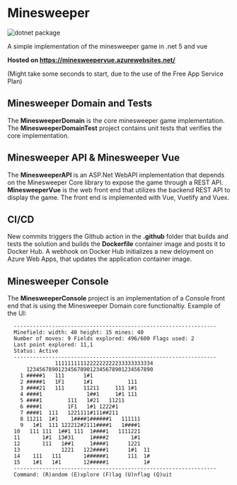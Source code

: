 # Minesweeper

![dotnet package](https://github.com/jonsofte/Minesweeper/workflows/dotnet%20package/badge.svg?branch=master)

A simple implementation of the minesweeper game in .net 5 and vue

**Hosted on <https://minesweepervue.azurewebsites.net/>**

(Might take some seconds to start, due to the use of the Free App Service Plan)

## Minesweeper Domain and Tests

The **MinesweeperDomain** is the core minesweeper game implementation. The **MinesweeperDomainTest** project contains unit tests that verifies the core implementation.

## Minesweeper API & Minesweeper Vue

The **MinesweeperAPI** is an ASP.Net WebAPI implementation that depends on the Minesweeper Core library to expose the game through a REST API. **MinesweeperVue** is the web front end that utilizes the backend REST API to display the game. The front end is implemented with Vue, Vuetify and Vuex.

## CI/CD

New commits triggers the Github action in the **.github** folder that builds and tests the solution and builds the **Dockerfile** container image and posts it to Docker Hub. A webhook on Docker Hub initializes a new deloyment on Azure Web Apps, that updates the application container image.

## Minesweeper Console

The **MinesweeperConsole** project is an implementation of a  Console front end that is using the Minesweeper Domain core functionaltiy. Example of the UI:

      ----------------------------------------------------------------
      Minefield: width: 40 height: 15 mines: 40
      Number of moves: 9 Fields explored: 496/600 Flags used: 2
      Last point explored: 11,1
      Status: Active
      ----------------------------------------------------------------
                   1111111111222222222233333333334
          1234567890123456789012345678901234567890
        1 #####1   111      1#1
        2 #####1   1F1      1#1           111
        3 ####21   111      11211     111 1#1
        4 ####1              1##1     1#1 111
        5 ####1        111   1#21   11211
        6 ####1        1F1   1#1 1222#1
        7 ####1  111   1221111#111##211
        8 11211  1#1    1####1######1   111111
        9   1#1  111 122212#2111####1   1####1
      10   111 111  1##1 111  1####1   1111221
      11       1#1  13#31     1####2       1#1
      12       111   1##1     1####1      1221
      13             1221   122####1      1#1  11
      14    111   111       1######1      111  1#
      15    1#1   1#1       12#####1           1#
      ----------------------------------------------------------------
      Command: (R)andom (E)xplore (F)lag (U)nflag (Q)uit

